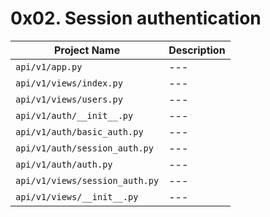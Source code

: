 # 0x02. Session authentication

| Project Name |	Description |
| --- | --- |
| `api/v1/app.py` | --- |
| `api/v1/views/index.py` | --- |
| `api/v1/views/users.py` | --- |
| `api/v1/auth/__init__.py` | --- |
| `api/v1/auth/basic_auth.py` | --- |
| `api/v1/auth/session_auth.py` | --- |
| `api/v1/auth/auth.py` | --- |
| `api/v1/views/session_auth.py` | --- |
| `api/v1/views/__init__.py` | --- |
